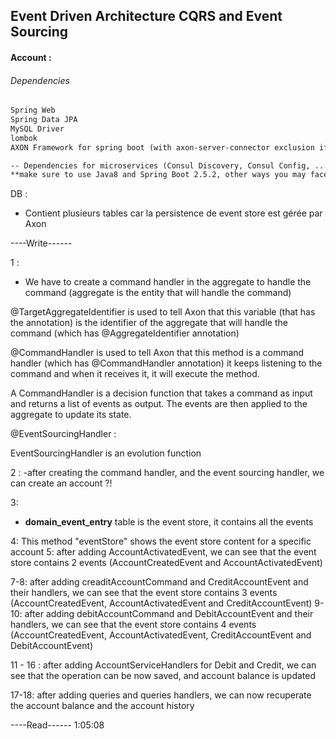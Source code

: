 ## Event Driven Architecture CQRS and Event Sourcing

#### Account :
###### Dependencies
```xml
Spring Web
Spring Data JPA
MySQL Driver
lombok
AXON Framework for spring boot (with axon-server-connector exclusion if we don't want to use axon server)

-- Dependencies for microservices (Consul Discovery, Consul Config, ...)
**make sure to use Java8 and Spring Boot 2.5.2, other ways you may face some issues**
```

DB :
 - Contient plusieurs tables car la persistence de event store est gérée par Axon

----Write------

1 : 
  - We have to create a command handler in the aggregate to handle the command (aggregate is the entity that will handle the command)

@TargetAggregateIdentifier is used to tell Axon that this variable (that has the annotation) is the identifier of the aggregate that will handle the command (which has @AggregateIdentifier annotation)

@CommandHandler is used to tell Axon that this method is a command handler (which has @CommandHandler annotation) it keeps listening to the command and when it receives it, it will execute the method.

A CommandHandler is a decision function that takes a command as input and returns a list of events as output. The events are then applied to the aggregate to update its state.

@EventSourcingHandler : 

EventSourcingHandler is an evolution function 

2 : 
  -after creating the command handler, and the event sourcing handler, we can create an account   ?!

3: 
  - **domain_event_entry** table is the event store, it contains all the events

4: This method "eventStore" shows the event store content for a specific account
5: after adding AccountActivatedEvent, we can see that the event store contains 2 events (AccountCreatedEvent and AccountActivatedEvent)

7-8: after adding creaditAccountCommand and CreditAccountEvent and their handlers, we can see that the event store contains 3 events (AccountCreatedEvent, AccountActivatedEvent and CreditAccountEvent)
9-10: after adding debitAccountCommand and DebitAccountEvent and their handlers, we can see that the event store contains 4 events (AccountCreatedEvent, AccountActivatedEvent, CreditAccountEvent and DebitAccountEvent)

11 - 16 : after adding AccountServiceHandlers for Debit and Credit, we can see that the operation can be now saved, and account balance is updated

17-18: after adding queries and queries handlers, we can now recuperate the account balance and the account history


----Read------
1:05:08